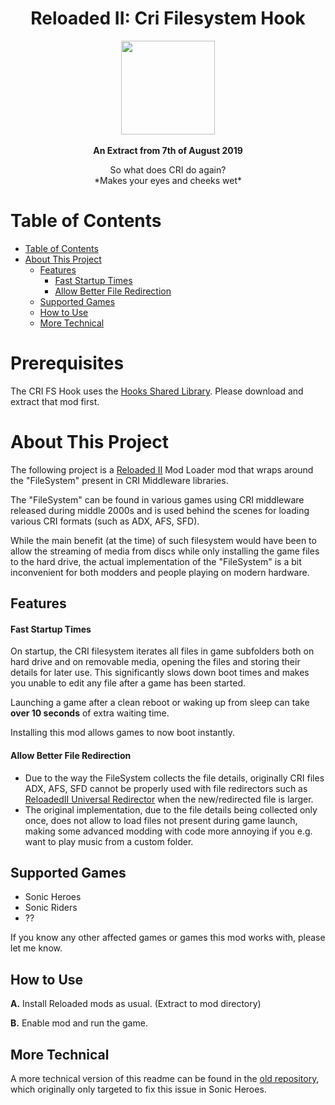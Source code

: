 <div align="center">
	<h1>Reloaded II: Cri Filesystem Hook</h1>
	<img src="https://i.imgur.com/BjPn7rU.png" width="150" align="center" />
	<br/> <br/>
	<strong>An Extract from 7th of August 2019</strong>
    <p>So what does CRI do again?<br/>
    *Makes your eyes and cheeks wet*</p>
</div>

# Table of Contents

- [Table of Contents](#table-of-contents)
- [About This Project](#about-this-project)
  - [Features](#features)
      - [Fast Startup Times](#fast-startup-times)
      - [Allow Better File Redirection](#allow-better-file-redirection)
  - [Supported Games](#supported-games)
  - [How to Use](#how-to-use)
  - [More Technical](#more-technical)

# Prerequisites
The CRI FS Hook uses the [Hooks Shared Library](https://github.com/Sewer56/Reloaded.SharedLib.Hooks).
Please download and extract that mod first.

# About This Project

The following project is a [Reloaded II](https://github.com/Reloaded-Project/Reloaded-II) Mod Loader mod that wraps around the "FileSystem" present in CRI Middleware libraries.

The "FileSystem" can be found in various games using CRI middleware released during middle 2000s and is used behind the scenes for loading various CRI formats (such as ADX, AFS, SFD).

While the main benefit (at the time) of such filesystem would have been to allow the streaming of media from discs while only installing the game files to the hard drive, the actual implementation of the "FileSystem" is a bit inconvenient for both modders and people playing on modern hardware.

## Features

#### Fast Startup Times
On startup, the CRI filesystem iterates all files in game subfolders both on hard drive and on removable media, opening the files and storing their details for later use. This significantly slows down boot times and makes you unable to edit any file after a game has been started.

Launching a game after a clean reboot or waking up from sleep can take **over 10 seconds** of extra waiting time.

Installing this mod allows games to now boot instantly.

#### Allow Better File Redirection
- Due to the way the FileSystem collects the file details, originally CRI files ADX, AFS, SFD cannot be properly used with file redirectors such as [ReloadedII Universal Redirector](https://github.com/Reloaded-Project/Reloaded.Mod.Universal.Redirector) when the new/redirected file is larger.
- The original implementation, due to the file details being collected only once, does not allow to load files not present during game launch, making some advanced modding with code more annoying if you e.g. want to play music from a custom folder.

## Supported Games
- Sonic Heroes
- Sonic Riders
- ??

If you know any other affected games or games this mod works with, please let me know.

## How to Use

**A.** Install Reloaded mods as usual. (Extract to mod directory)

**B.** Enable mod and run the game.

## More Technical
A more technical version of this readme can be found in the [old repository](https://github.com/Sewer56/Heroes-CRI-FileTable-Hook), which originally only targeted to fix this issue in Sonic Heroes.
